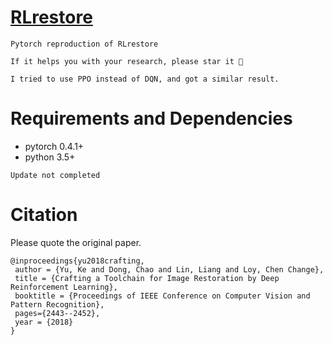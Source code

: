 # [RLrestore](https://arxiv.org/abs/1804.03312)

`Pytorch reproduction of RLrestore`

`If it helps you with your research, please star it 🎈`

`I tried to use PPO instead of DQN, and got a similar result.`

# Requirements and Dependencies
- pytorch 0.4.1+
- python 3.5+

`Update not completed`

# Citation

Please quote the original paper.

```
@inproceedings{yu2018crafting,
 author = {Yu, Ke and Dong, Chao and Lin, Liang and Loy, Chen Change},
 title = {Crafting a Toolchain for Image Restoration by Deep Reinforcement Learning},
 booktitle = {Proceedings of IEEE Conference on Computer Vision and Pattern Recognition},
 pages={2443--2452},
 year = {2018} 
}
```
